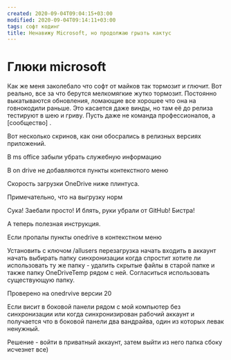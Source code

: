 ```yaml
---
created: 2020-09-04T09:04:15+03:00
modified: 2020-09-04T09:14:11+03:00
tags: софт кодинг
title: Ненавижу Microsoft, но продолжаю грызть кактус
---
```


# Глюки microsoft

Как же меня заколебало что софт от майков так тормозит и глючит. Вот реально, все за что берутся мелкомягкие жутко тормозит. Постоянно выкатываются обновления, ломающие все хорошее что она на говнокодили раньше. Это касается даже винды, но там её до релиза тестируют в шею и гриву. Пусть даже не команда профессионалов, а [сообщество] .

Вот несколько скринов, как они обосрались в релизных версиях приложений.

В ms office забыли убрать служебную информацию

В on drive не добавляются пункты контекстного меню

Скорость загрузки OneDrive ниже плинтуса. 

Примечательно, что на выгрузку норм


Сука! Заебали просто! 
И блять, руки убрали от GitHub! Бистра!



А теперь полезная инструкция.

Если пропалы пункты onedrive в контекстном меню

Установить с ключом /allusers
перезагрузка
начать входить в аккаунт
начать выбирать папку синхронизации 
когда спростит хотите ли использовать ту же папку - удалить скрытые файлы в старой папке и также папку OneDriveTemp рядом с ней.
Согласиться использовать существующую папку.

Проверено на onedrvive версии 20





Если висит в боковой панели рядом с мой компьютер без синхронизации или когда синхронизирован рабочий аккаунт и получается что в боковой панели два вандрайва, один из которых левак ненужный.

Решение - войти в приватный аккаунт, 
затем выйти из него
папка сбоку исчезнет
все)
